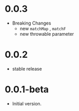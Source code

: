 # 0.0.3

- Breaking Changes
  - new `matchMap` , `matchF`
  - new throwable parameter

# 0.0.2

- stable release

# 0.0.1-beta

- Initial version.
